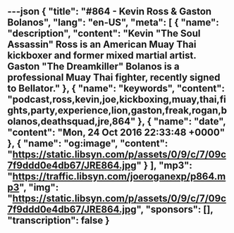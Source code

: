 ---json
{
  "title": "#864 - Kevin Ross & Gaston Bolanos",
  "lang": "en-US",
  "meta": [
    {
      "name": "description",
      "content": "Kevin \"The Soul Assassin\" Ross is an American Muay Thai kickboxer and former mixed martial artist. Gaston \"The Dreamkiller\" Bolanos is a professional Muay Thai fighter, recently signed to Bellator."
    },
    {
      "name": "keywords",
      "content": "podcast,ross,kevin,joe,kickboxing,muay,thai,fights,party,experience,lion,gaston,freak,rogan,bolanos,deathsquad,jre,864"
    },
    {
      "name": "date",
      "content": "Mon, 24 Oct 2016 22:33:48 +0000"
    },
    {
      "name": "og:image",
      "content": "https://static.libsyn.com/p/assets/0/9/c/7/09c7f9ddd0e4db67/JRE864.jpg"
    }
  ],
  "mp3": "https://traffic.libsyn.com/joeroganexp/p864.mp3",
  "img": "https://static.libsyn.com/p/assets/0/9/c/7/09c7f9ddd0e4db67/JRE864.jpg",
  "sponsors": [],
  "transcription": false
}
---
<episode-header />

<timemark seconds="0" />

<transcribe-call-to-action />

<episode-footer />